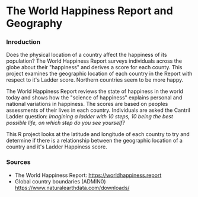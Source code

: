 # The World Happiness Report and Geography

### Inroduction
Does the physical location of a country affect the happiness of its population?
The World Happiness Report surveys individuals across the globe about their "happiness" and derives a score for each county.
This project examines the geographic location of each country in the Report with respect to it's  Ladder score.
Northern countries seem to be more happy.

The World Happiness Report reviews the state of happiness in the world today and shows how the "science of happiness" explains personal and national variations in happiness.
The scores are based on peoples assessments of their lives in each country.
Individuals are asked the Cantril Ladder question:
*Imagining a ladder with 10 steps, 10 being the best possible life, on which step do you see yourself?*

This R project looks at the latitude and longitude of each country to try and determine if there is a relationship between
the geographic location of a country and it's Ladder Happiness score.

### Sources
* The World Happiness Report: <https://worldhappiness.report>
* Global country boundaries (ADMIN0) <https://www.naturalearthdata.com/downloads/>
 